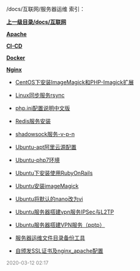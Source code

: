 /docs/互联网/服务器运维 索引：


**[上一级目录/docs/互联网](/docs/互联网/index.md)**

**[Apache](/docs/互联网/服务器运维/Apache/index.md)**

**[CI-CD](/docs/互联网/服务器运维/CI-CD/index.md)**

**[Docker](/docs/互联网/服务器运维/Docker/index.md)**

**[Nginx](/docs/互联网/服务器运维/Nginx/index.md)**

- [CentOS下安装ImageMagick和PHP-Imagick扩展](/docs/互联网/服务器运维/CentOS下安装ImageMagick和PHP-Imagick扩展.md)

- [Linux同步服务rsync](/docs/互联网/服务器运维/Linux同步服务rsync.md)

- [php.ini配置说明中文版](/docs/互联网/服务器运维/php.ini配置说明中文版.md)

- [Redis服务安装](/docs/互联网/服务器运维/Redis服务安装.md)

- [shadowsock服务-v-p-n](/docs/互联网/服务器运维/shadowsock服务-v-p-n.md)

- [Ubuntu-apt阿里云源配置](/docs/互联网/服务器运维/Ubuntu-apt阿里云源配置.md)

- [Ubuntu-php7环境](/docs/互联网/服务器运维/Ubuntu-php7环境.md)

- [Ubuntu下安装使用RubyOnRails](/docs/互联网/服务器运维/Ubuntu下安装使用RubyOnRails.md)

- [Ubuntu安装imageMagick](/docs/互联网/服务器运维/Ubuntu安装imageMagick.md)

- [Ubuntu将默认的nano改为vi](/docs/互联网/服务器运维/Ubuntu将默认的nano改为vim.md)

- [Ubuntu服务器搭建vpn服务IPSec与L2TP](/docs/互联网/服务器运维/Ubuntu服务器搭建vpn服务IPSec与L2TP.md)

- [Ubuntu服务器搭建VPN服务（pptp）](/docs/互联网/服务器运维/Ubuntu服务器搭建VPN服务（pptp）.md)

- [服务器运维文件目录备份工具](/docs/互联网/服务器运维/服务器运维文件目录备份工具.md)

- [自颁发SSL证书及nginx_apache配置](/docs/互联网/服务器运维/自颁发SSL证书及nginx_apache配置.md)


<font size=2 color='grey'> 2020-03-12 02:17 </font>